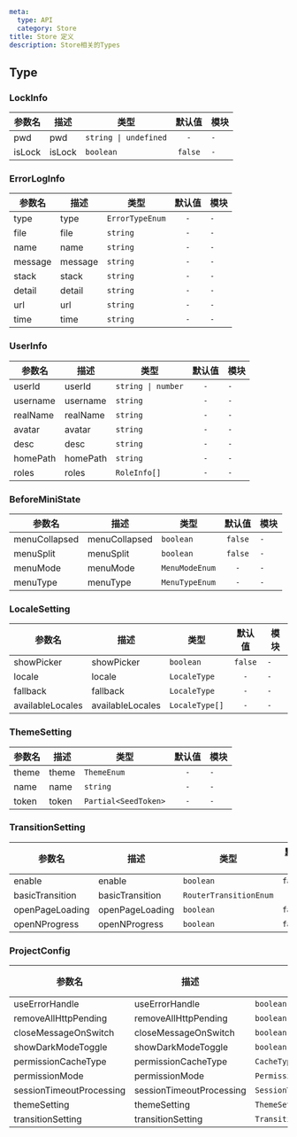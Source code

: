```yaml
meta:
  type: API
  category: Store
title: Store 定义
description: Store相关的Types
```


## Type


### LockInfo

|参数名|描述|类型|默认值|模块|
|---|---|---|:---:|---|
|pwd|pwd|`string \| undefined`|`-`|`-`|
|isLock|isLock|`boolean`|`false`|`-`|



### ErrorLogInfo

|参数名|描述|类型|默认值|模块|
|---|---|---|:---:|---|
|type|type|`ErrorTypeEnum`|`-`|`-`|
|file|file|`string`|`-`|`-`|
|name|name|`string`|`-`|`-`|
|message|message|`string`|`-`|`-`|
|stack|stack|`string`|`-`|`-`|
|detail|detail|`string`|`-`|`-`|
|url|url|`string`|`-`|`-`|
|time|time|`string`|`-`|`-`|



### UserInfo

|参数名|描述|类型|默认值|模块|
|---|---|---|:---:|---|
|userId|userId|`string \| number`|`-`|`-`|
|username|username|`string`|`-`|`-`|
|realName|realName|`string`|`-`|`-`|
|avatar|avatar|`string`|`-`|`-`|
|desc|desc|`string`|`-`|`-`|
|homePath|homePath|`string`|`-`|`-`|
|roles|roles|`RoleInfo[]`|`-`|`-`|



### BeforeMiniState

|参数名|描述|类型|默认值|模块|
|---|---|---|:---:|---|
|menuCollapsed|menuCollapsed|`boolean`|`false`|`-`|
|menuSplit|menuSplit|`boolean`|`false`|`-`|
|menuMode|menuMode|`MenuModeEnum`|`-`|`-`|
|menuType|menuType|`MenuTypeEnum`|`-`|`-`|



### LocaleSetting

|参数名|描述|类型|默认值|模块|
|---|---|---|:---:|---|
|showPicker|showPicker|`boolean`|`false`|`-`|
|locale|locale|`LocaleType`|`-`|`-`|
|fallback|fallback|`LocaleType`|`-`|`-`|
|availableLocales|availableLocales|`LocaleType[]`|`-`|`-`|



### ThemeSetting

|参数名|描述|类型|默认值|模块|
|---|---|---|:---:|---|
|theme|theme|`ThemeEnum`|`-`|`-`|
|name|name|`string`|`-`|`-`|
|token|token|`Partial<SeedToken>`|`-`|`-`|



### TransitionSetting

|参数名|描述|类型|默认值|模块|
|---|---|---|:---:|---|
|enable|enable|`boolean`|`false`|`-`|
|basicTransition|basicTransition|`RouterTransitionEnum`|`-`|`-`|
|openPageLoading|openPageLoading|`boolean`|`false`|`-`|
|openNProgress|openNProgress|`boolean`|`false`|`-`|



### ProjectConfig

|参数名|描述|类型|默认值|模块|
|---|---|---|:---:|---|
|useErrorHandle|useErrorHandle|`boolean`|`false`|`-`|
|removeAllHttpPending|removeAllHttpPending|`boolean`|`false`|`-`|
|closeMessageOnSwitch|closeMessageOnSwitch|`boolean`|`false`|`-`|
|showDarkModeToggle|showDarkModeToggle|`boolean`|`false`|`-`|
|permissionCacheType|permissionCacheType|`CacheTypeEnum`|`-`|`-`|
|permissionMode|permissionMode|`PermissionModeEnum`|`-`|`-`|
|sessionTimeoutProcessing|sessionTimeoutProcessing|`SessionTimeoutProcessingEnum`|`-`|`-`|
|themeSetting|themeSetting|`ThemeSetting`|`-`|`-`|
|transitionSetting|transitionSetting|`TransitionSetting`|`-`|`-`|


